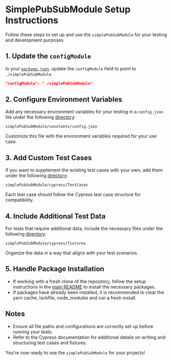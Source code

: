 # SimplePubSubModule Setup Instructions

Follow these steps to set up and use the `simplePubSubModule` for your testing and development purposes.

## 1. Update the `configModule`

In your [`package.json`](../package.json), update the `configModule` field to point to `./simplePubSubModule`.

```json
"configModule": "./simplePubSubModule"
```

## 2. Configure Environment Variables

Add any necessary environment variables for your testing in a `config.json` file under the following [directory](./constants):

```
simplePubSubModule/constants/config.json
```

Customize this file with the environment variables required for your use case.

## 3. Add Custom Test Cases

If you want to supplement the existing test cases with your own, add them under the following [directory](./cypress):

```
simplePubSubModule/cypress/TestCases
```

Each test case should follow the Cypress test case structure for compatibility.

## 4. Include Additional Test Data

For tests that require additional data, include the necessary files under the following [directory](./cypress):

```
simplePubSubModule/cypress/fixtures
```

Organize the data in a way that aligns with your test scenarios.

## 5. Handle Package Installation

 - If working with a fresh clone of the repository, follow the setup instructions in the [main README](../README.md#setup) to install the necessary packages.
 - If packages have already been installed, it is recommended to clear the yarn cache, lockfile, node_modules and run a fresh install.


## Notes
- Ensure all file paths and configurations are correctly set up before running your tests.
- Refer to the Cypress documentation for additional details on writing and structuring test cases and fixtures.

You're now ready to use the `simplePubSubModule` for your projects!
